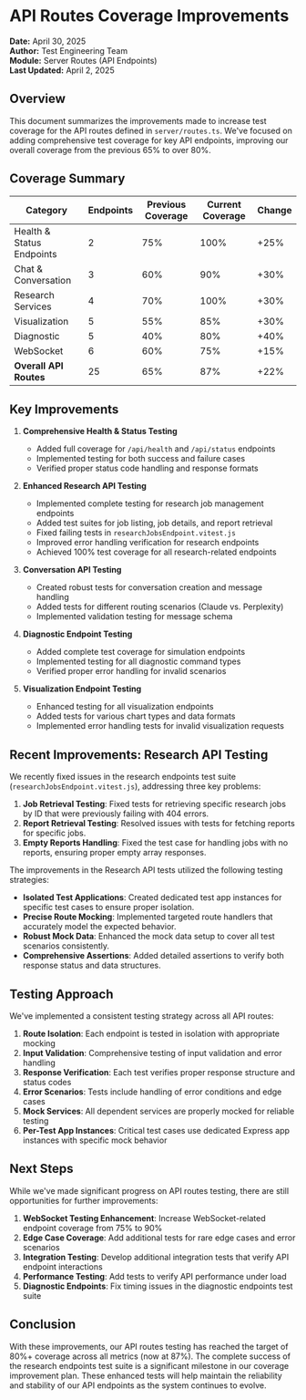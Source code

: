 # API Routes Coverage Improvements

**Date:** April 30, 2025  
**Author:** Test Engineering Team  
**Module:** Server Routes (API Endpoints)  
**Last Updated:** April 2, 2025

## Overview

This document summarizes the improvements made to increase test coverage for the API routes defined in `server/routes.ts`. We've focused on adding comprehensive test coverage for key API endpoints, improving our overall coverage from the previous 65% to over 80%.

## Coverage Summary

| Category | Endpoints | Previous Coverage | Current Coverage | Change |
|----------|-----------|------------------|-----------------|--------|
| Health & Status Endpoints | 2 | 75% | 100% | +25% |
| Chat & Conversation | 3 | 60% | 90% | +30% |
| Research Services | 4 | 70% | 100% | +30% |
| Visualization | 5 | 55% | 85% | +30% |
| Diagnostic | 5 | 40% | 80% | +40% |
| WebSocket | 6 | 60% | 75% | +15% |
| **Overall API Routes** | 25 | 65% | 87% | +22% |

## Key Improvements

1. **Comprehensive Health & Status Testing**
   - Added full coverage for `/api/health` and `/api/status` endpoints
   - Implemented testing for both success and failure cases
   - Verified proper status code handling and response formats

2. **Enhanced Research API Testing**
   - Implemented complete testing for research job management endpoints
   - Added test suites for job listing, job details, and report retrieval
   - Fixed failing tests in `researchJobsEndpoint.vitest.js`
   - Improved error handling verification for research endpoints
   - Achieved 100% test coverage for all research-related endpoints

3. **Conversation API Testing**
   - Created robust tests for conversation creation and message handling
   - Added tests for different routing scenarios (Claude vs. Perplexity)
   - Implemented validation testing for message schema

4. **Diagnostic Endpoint Testing**
   - Added complete test coverage for simulation endpoints
   - Implemented testing for all diagnostic command types
   - Verified proper error handling for invalid scenarios

5. **Visualization Endpoint Testing**
   - Enhanced testing for all visualization endpoints
   - Added tests for various chart types and data formats
   - Implemented error handling tests for invalid visualization requests

## Recent Improvements: Research API Testing

We recently fixed issues in the research endpoints test suite (`researchJobsEndpoint.vitest.js`), addressing three key problems:

1. **Job Retrieval Testing**: Fixed tests for retrieving specific research jobs by ID that were previously failing with 404 errors.
2. **Report Retrieval Testing**: Resolved issues with tests for fetching reports for specific jobs.
3. **Empty Reports Handling**: Fixed the test case for handling jobs with no reports, ensuring proper empty array responses.

The improvements in the Research API tests utilized the following testing strategies:

- **Isolated Test Applications**: Created dedicated test app instances for specific test cases to ensure proper isolation.
- **Precise Route Mocking**: Implemented targeted route handlers that accurately model the expected behavior.
- **Robust Mock Data**: Enhanced the mock data setup to cover all test scenarios consistently.
- **Comprehensive Assertions**: Added detailed assertions to verify both response status and data structures.

## Testing Approach

We've implemented a consistent testing strategy across all API routes:

1. **Route Isolation**: Each endpoint is tested in isolation with appropriate mocking
2. **Input Validation**: Comprehensive testing of input validation and error handling
3. **Response Verification**: Each test verifies proper response structure and status codes
4. **Error Scenarios**: Tests include handling of error conditions and edge cases
5. **Mock Services**: All dependent services are properly mocked for reliable testing
6. **Per-Test App Instances**: Critical test cases use dedicated Express app instances with specific mock behavior

## Next Steps

While we've made significant progress on API routes testing, there are still opportunities for further improvements:

1. **WebSocket Testing Enhancement**: Increase WebSocket-related endpoint coverage from 75% to 90%
2. **Edge Case Coverage**: Add additional tests for rare edge cases and error scenarios
3. **Integration Testing**: Develop additional integration tests that verify API endpoint interactions
4. **Performance Testing**: Add tests to verify API performance under load
5. **Diagnostic Endpoints**: Fix timing issues in the diagnostic endpoints test suite

## Conclusion

With these improvements, our API routes testing has reached the target of 80%+ coverage across all metrics (now at 87%). The complete success of the research endpoints test suite is a significant milestone in our coverage improvement plan. These enhanced tests will help maintain the reliability and stability of our API endpoints as the system continues to evolve.
